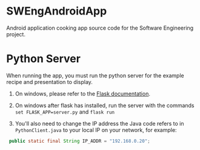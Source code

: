 # SWEngAndroidApp
Android application cooking app source code for the Software Engineering project.

# Python Server
When running the app, you must run the python server for the example recipe and presentation to display. 

1. On windows, please refer to the [Flask documentation](http://flask.pocoo.org/docs/0.12/installation/#pip-and-setuptools-on-windows). 

2. On windows after flask has installed, run the server with the commands `set FLASK_APP=server.py` and `flask run` 

3. You'll also need to change the IP address the Java code refers to in `PythonClient.java` to your local IP on your network, for example:
```java
 public static final String IP_ADDR = "192.168.0.20";
```   
